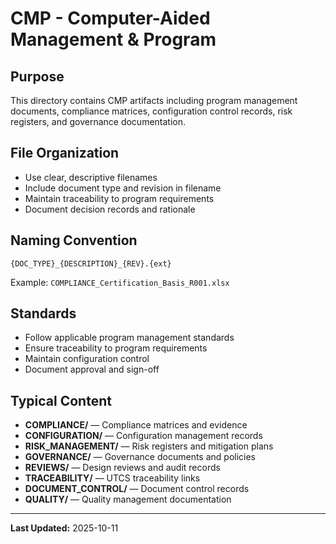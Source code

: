 # CMP - Computer-Aided Management & Program

## Purpose

This directory contains CMP artifacts including program management documents, compliance matrices, configuration control records, risk registers, and governance documentation.

## File Organization

- Use clear, descriptive filenames
- Include document type and revision in filename
- Maintain traceability to program requirements
- Document decision records and rationale

## Naming Convention

```
{DOC_TYPE}_{DESCRIPTION}_{REV}.{ext}
```

Example: `COMPLIANCE_Certification_Basis_R001.xlsx`

## Standards

- Follow applicable program management standards
- Ensure traceability to program requirements
- Maintain configuration control
- Document approval and sign-off

## Typical Content

- **COMPLIANCE/** — Compliance matrices and evidence
- **CONFIGURATION/** — Configuration management records
- **RISK_MANAGEMENT/** — Risk registers and mitigation plans
- **GOVERNANCE/** — Governance documents and policies
- **REVIEWS/** — Design reviews and audit records
- **TRACEABILITY/** — UTCS traceability links
- **DOCUMENT_CONTROL/** — Document control records
- **QUALITY/** — Quality management documentation

---

**Last Updated:** 2025-10-11

